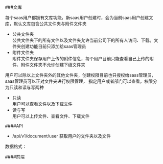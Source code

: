 ###文库

每个saas用户都拥有文库功能，新saas用户创建时，会为当前saas用户创建文库，默认文库包含公共文件夹与附件文件夹
- 公共文件夹<br>
公共文件夹下的所有文件以及文件夹允许当前公司下的所有人访问、下载。文件夹创建功能目前只添加给saas管理员
- 附件文件夹<br>
附件文件夹保存用户上传的附件信息，每个用户目前只能查看自己上传的附件，附件文件夹不允许创建下级文件夹

用户可以除以上文件夹外的其他文件夹，创建权限目前也只授权给saas管理员，saas管理员可以正对文件夹进行权限管理，
指定用户或者部门可以查看，权限分为只读和读与写两种
- 只读<br>
用户可以查看文件以及下载文件
- 读与写<br>
用户可以上传文件、查看文件、下载文件

####API
- /api/v1/document/user 获取用户的文件夹以及文件 <br>

数据格式： 


####前端
